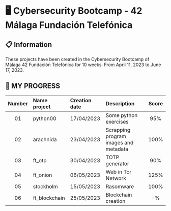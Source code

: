 # 🖥️ Cybersecurity Bootcamp - 42 Málaga Fundación Telefónica

## 📋 Information
These projects have been created in the Cybersecurity Bootcamp of Málaga 42 Fundación Telefónica for 10 weeks. From April 11, 2023 to June 17, 2023.

## 💯 MY PROGRESS 

| Number    | Name project      | Creation date | Description | Score |
|:---------:|:------------------|:--------------|:-------------------|:-----:|
| 01        | python00 | 17/04/2023 | Some python exercises | 95% |
| 02        | arachnida | 23/04/2023 | Scrapping program images and metadata | 100% |
| 03        | ft_otp | 30/04/2023 | TOTP generator | 90% |
| 04        | ft_onion | 06/05/2023 | Web in Tor Network | 125% |
| 05        | stockholm | 15/05/2023 | Rasomware | 100% |
| 06        | ft_blockchain | 25/05/2023 | Blockchain creation | -% |
